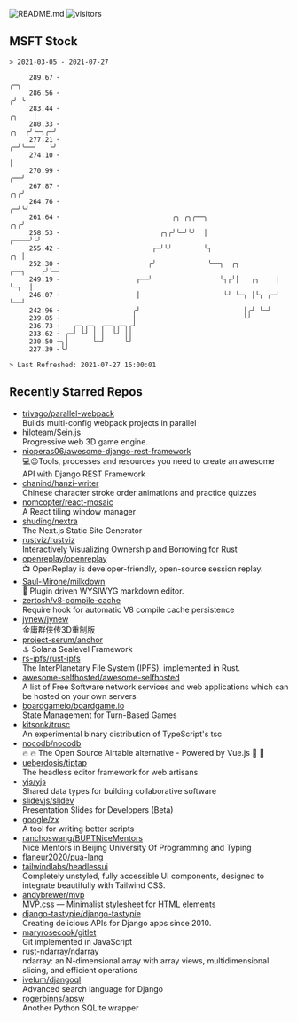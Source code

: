 ![README.md](https://github.com/Gerhut/Gerhut/workflows/README.md/badge.svg)
![visitors](https://visitors.vercel.app/Gerhut/Gerhut?token=8cf69d1f6813d272ef062726b6070c9be4ff72038cfe5a7ded7384a8da65d866)

## MSFT Stock

```
> 2021-03-05 - 2021-07-27

     289.67 ┤                                                                                                ╭─╮ 
     286.56 ┤                                                                                               ╭╯ ╰ 
     283.44 ┤                                                                                         ╭╮    │    
     280.33 ┤                                                                                    ╭╮  ╭╯╰─╮╭─╯    
     277.21 ┤                                                                                  ╭─╯╰──╯   ╰╯      
     274.10 ┤                                                                                  │                 
     270.99 ┤                                                                               ╭──╯                 
     267.87 ┤                                                                            ╭╮╭╯                    
     264.76 ┤                                                                          ╭─╯╰╯                     
     261.64 ┤                            ╭╮ ╭╮╭──╮                                  ╭╮╭╯                         
     258.53 ┤                         ╭╮╭╯╰─╯╰╯  │                             ╭────╯╰╯                          
     255.42 ┤                       ╭─╯╰╯        ╰╮                         ╭╮ │                                 
     252.30 ┤                      ╭╯             ╰──╮  ╭╮         ╭──╮    ╭╯╰─╯                                 
     249.19 ┤                   ╭──╯                 ╰╮╭╯│   ╭╮    │  ╰─╮  │                                     
     246.07 ┤                   │                     ╰╯ ╰─╮ │╰╮ ╭─╯    ╰──╯                                     
     242.96 ┤                  ╭╯                          │╭╯ ╰─╯                                               
     239.85 ┤                  │                           ╰╯                                                    
     236.73 ┤   ╭─╮╭─╮ ╭──╮╭─╮╭╯                                                                                 
     233.62 ┤ ╭─╯ ╰╯ │ │  ╰╯ ││                                                                                  
     230.50 ┼╮│      ╰─╯     ╰╯                                                                                  
     227.39 ┤╰╯                                                                                                  

> Last Refreshed: 2021-07-27 16:00:01
```

## Recently Starred Repos

- [trivago/parallel-webpack](https://github.com/trivago/parallel-webpack)  
  Builds multi-config webpack projects in parallel
- [hiloteam/Sein.js](https://github.com/hiloteam/Sein.js)  
  Progressive web 3D game engine.
- [nioperas06/awesome-django-rest-framework](https://github.com/nioperas06/awesome-django-rest-framework)  
   💻😍Tools, processes and resources you need to create an awesome API with Django REST Framework
- [chanind/hanzi-writer](https://github.com/chanind/hanzi-writer)  
  Chinese character stroke order animations and practice quizzes
- [nomcopter/react-mosaic](https://github.com/nomcopter/react-mosaic)  
  A React tiling window manager
- [shuding/nextra](https://github.com/shuding/nextra)  
  The Next.js Static Site Generator
- [rustviz/rustviz](https://github.com/rustviz/rustviz)  
  Interactively Visualizing Ownership and Borrowing for Rust
- [openreplay/openreplay](https://github.com/openreplay/openreplay)  
  :tv: OpenReplay is developer-friendly, open-source session replay.
- [Saul-Mirone/milkdown](https://github.com/Saul-Mirone/milkdown)  
  🍼 Plugin driven WYSIWYG  markdown editor.
- [zertosh/v8-compile-cache](https://github.com/zertosh/v8-compile-cache)  
  Require hook for automatic V8 compile cache persistence
- [jynew/jynew](https://github.com/jynew/jynew)  
  金庸群侠传3D重制版
- [project-serum/anchor](https://github.com/project-serum/anchor)  
  ⚓ Solana Sealevel Framework
- [rs-ipfs/rust-ipfs](https://github.com/rs-ipfs/rust-ipfs)  
  The InterPlanetary File System (IPFS), implemented in Rust.
- [awesome-selfhosted/awesome-selfhosted](https://github.com/awesome-selfhosted/awesome-selfhosted)  
  A list of Free Software network services and web applications which can be hosted on your own servers
- [boardgameio/boardgame.io](https://github.com/boardgameio/boardgame.io)  
  State Management for Turn-Based Games
- [kitsonk/trusc](https://github.com/kitsonk/trusc)  
  An experimental binary distribution of TypeScript's tsc
- [nocodb/nocodb](https://github.com/nocodb/nocodb)  
  🔥 🔥  The Open Source Airtable alternative  - Powered by Vue.js 🚀 🚀  
- [ueberdosis/tiptap](https://github.com/ueberdosis/tiptap)  
  The headless editor framework for web artisans.
- [yjs/yjs](https://github.com/yjs/yjs)  
  Shared data types for building collaborative software
- [slidevjs/slidev](https://github.com/slidevjs/slidev)  
  Presentation Slides for Developers (Beta)
- [google/zx](https://github.com/google/zx)  
  A tool for writing better scripts
- [ranchoswang/BUPTNiceMentors](https://github.com/ranchoswang/BUPTNiceMentors)  
  Nice Mentors in Beijing University Of Programming and Typing 
- [flaneur2020/pua-lang](https://github.com/flaneur2020/pua-lang)  
- [tailwindlabs/headlessui](https://github.com/tailwindlabs/headlessui)  
  Completely unstyled, fully accessible UI components, designed to integrate beautifully with Tailwind CSS.
- [andybrewer/mvp](https://github.com/andybrewer/mvp)  
  MVP.css — Minimalist stylesheet for HTML elements
- [django-tastypie/django-tastypie](https://github.com/django-tastypie/django-tastypie)  
  Creating delicious APIs for Django apps since 2010.
- [maryrosecook/gitlet](https://github.com/maryrosecook/gitlet)  
  Git implemented in JavaScript
- [rust-ndarray/ndarray](https://github.com/rust-ndarray/ndarray)  
  ndarray: an N-dimensional array with array views, multidimensional slicing, and efficient operations
- [ivelum/djangoql](https://github.com/ivelum/djangoql)  
  Advanced search language for Django
- [rogerbinns/apsw](https://github.com/rogerbinns/apsw)  
  Another Python SQLite wrapper
